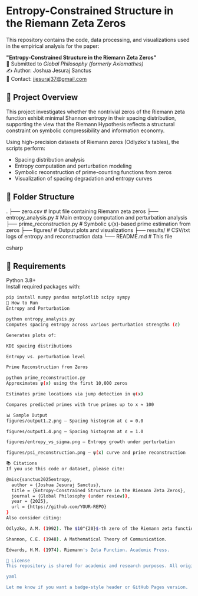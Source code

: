 # Entropy-Constrained Structure in the Riemann Zeta Zeros

This repository contains the code, data processing, and visualizations used in the empirical analysis for the paper:

**"Entropy-Constrained Structure in the Riemann Zeta Zeros"**  
📄 Submitted to *Global Philosophy (formerly Axiomathes)*  
✍️ Author: Joshua Jesuraj Sanctus  
📧 Contact: jjesuraj37@gmail.com

## 🧠 Project Overview

This project investigates whether the nontrivial zeros of the Riemann zeta function exhibit minimal Shannon entropy in their spacing distribution, supporting the view that the Riemann Hypothesis reflects a structural constraint on symbolic compressibility and information economy.

Using high-precision datasets of Riemann zeros (Odlyzko's tables), the scripts perform:

- Spacing distribution analysis
- Entropy computation and perturbation modeling
- Symbolic reconstruction of prime-counting functions from zeros
- Visualization of spacing degradation and entropy curves

## 📁 Folder Structure

.
├── zero.csv # Input file containing Riemann zeta zeros
├── entropy_analysis.py # Main entropy computation and perturbation analysis
├── prime_reconstruction.py # Symbolic ψ(x)-based prime estimation from zeros
├── figures/ # Output plots and visualizations
├── results/ # CSV/txt logs of entropy and reconstruction data
└── README.md # This file

csharp


## 🧪 Requirements

Python 3.8+  
Install required packages with:

```bash
pip install numpy pandas matplotlib scipy sympy
🚀 How to Run
Entropy and Perturbation

python entropy_analysis.py
Computes spacing entropy across various perturbation strengths (ε)

Generates plots of:

KDE spacing distributions

Entropy vs. perturbation level

Prime Reconstruction from Zeros

python prime_reconstruction.py
Approximates ψ(x) using the first 10,000 zeros

Estimates prime locations via jump detection in ψ(x)

Compares predicted primes with true primes up to x ≈ 100

📊 Sample Output
figures/output1.2.png – Spacing histogram at ε = 0.0

figures/output1.4.png – Spacing histogram at ε = 1.0

figures/entropy_vs_sigma.png – Entropy growth under perturbation

figures/psi_reconstruction.png – ψ(x) curve and prime reconstruction

📚 Citations
If you use this code or dataset, please cite:

@misc{sanctus2025entropy,
  author = {Joshua Jesuraj Sanctus},
  title = {Entropy-Constrained Structure in the Riemann Zeta Zeros},
  journal = {Global Philosophy (under review)},
  year = {2025},
  url = {https://github.com/YOUR-REPO}
}
Also consider citing:

Odlyzko, A.M. (1992). The $10^{20}$-th zero of the Riemann zeta function.

Shannon, C.E. (1948). A Mathematical Theory of Communication.

Edwards, H.M. (1974). Riemann's Zeta Function. Academic Press.

🧠 License
This repository is shared for academic and research purposes. All original work © Joshua Jesuraj Sanctus.

yaml

Let me know if you want a badge-style header or GitHub Pages version.
